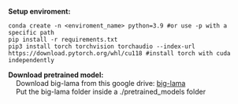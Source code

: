 **Setup enviroment:**
```
conda create -n <enviroment_name> python=3.9 #or use -p with a specific path
pip install -r requirements.txt
pip3 install torch torchvision torchaudio --index-url https://download.pytorch.org/whl/cu118 #install torch with cuda independently 
```
**Download pretrained model:** <br>
 &nbsp;&nbsp;&nbsp;&nbsp;Download big-lama from this google drive: [big-lama](https://drive.google.com/drive/folders/1wpY-upCo4GIW4wVPnlMh_ym779lLIG2A?usp=sharing) <br>
 &nbsp;&nbsp;&nbsp;&nbsp;Put the big-lama folder inside a ./pretrained_models folder
